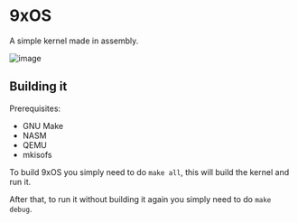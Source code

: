 # 9xOS
A simple kernel made in assembly.

![image](https://user-images.githubusercontent.com/109512837/233855042-f33573e9-8ec8-4cdc-aaff-1a7db6cde6a1.png)

## Building it
Prerequisites:
- GNU Make
- NASM
- QEMU
- mkisofs

To build 9xOS you simply need to do `make all`, this will build the kernel and run it.

After that, to run it without building it again you simply need to do `make debug`.
